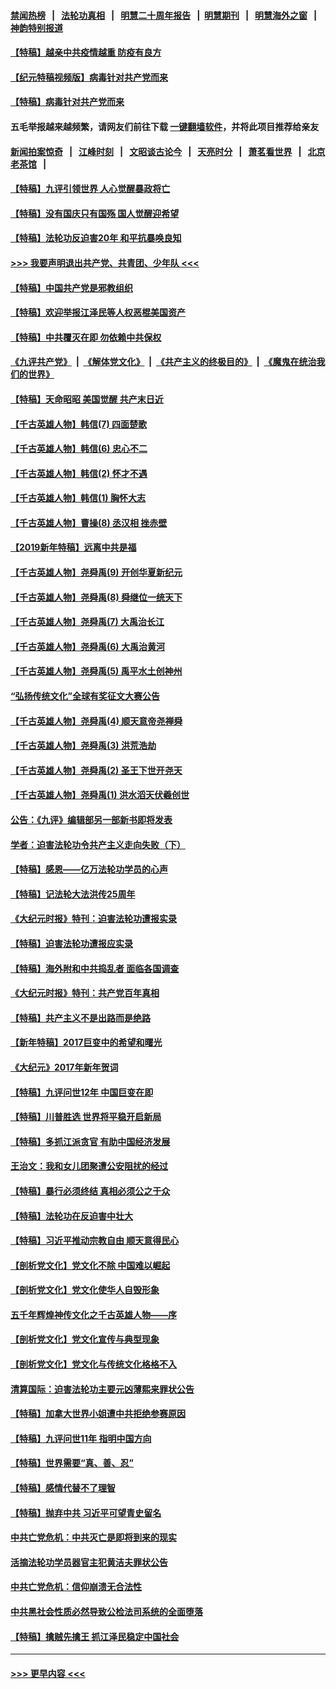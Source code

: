 #### [禁闻热榜](热点新闻.md?t=0)  &nbsp;&nbsp;|&nbsp;&nbsp; [法轮功真相](https://github.com/gfw-breaker/truth/blob/master/README.md?t=0) &nbsp;&nbsp;|&nbsp;&nbsp; [明慧二十周年报告](https://github.com/gfw-breaker/mh-reports/blob/master/README.md?t=0) &nbsp;&nbsp;|&nbsp;&nbsp;[明慧期刊](https://github.com/gfw-breaker/mh-qikan) &nbsp;&nbsp;|&nbsp;&nbsp; [明慧海外之窗](https://github.com/gfw-breaker/mh-news/blob/master/README.md?t=0) &nbsp;&nbsp;|&nbsp;&nbsp; [神韵特别报道](https://github.com/gfw-breaker/mh-news/blob/master/shenyun.md?t=0)
#### [【特稿】越亲中共疫情越重 防疫有良方](../pages/nsc424/n12042989.md?t=09210802) 
#### [【纪元特稿视频版】病毒针对共产党而来](../pages/nsc424/n11977328.md?t=09210802) 
#### [【特稿】病毒针对共产党而来](../pages/nsc424/n11928818.md?t=09210802) 
#### 五毛举报越来越频繁，请网友们前往下载 [一键翻墙软件](https://github.com/gfw-breaker/ssr-accounts)，并将此项目推荐给亲友
#### [新闻拍案惊奇](https://github.com/gfw-breaker/banned-news1/blob/master/pages/link4.md) &nbsp;&nbsp;|&nbsp;&nbsp; [江峰时刻](https://github.com/gfw-breaker/banned-news1/blob/master/pages/link4.md) &nbsp;&nbsp;|&nbsp;&nbsp; [文昭谈古论今](https://github.com/gfw-breaker/banned-news1/blob/master/pages/link4.md) &nbsp;&nbsp;|&nbsp;&nbsp; [天亮时分](https://github.com/gfw-breaker/banned-news1/blob/master/pages/link4.md) &nbsp;&nbsp;|&nbsp;&nbsp; [萧茗看世界](https://github.com/gfw-breaker/banned-news1/blob/master/pages/link4.md) &nbsp;&nbsp;|&nbsp;&nbsp; [北京老茶馆](https://github.com/gfw-breaker/banned-news1/blob/master/pages/link4.md) &nbsp;&nbsp;|&nbsp;&nbsp; 
#### [【特稿】九评引领世界 人心觉醒暴政将亡](../pages/nsc424/n11660496.md?t=09210802) 
#### [【特稿】没有国庆只有国殇 国人觉醒迎希望](../pages/nsc424/n11549354.md?t=09210802) 
#### [【特稿】法轮功反迫害20年 和平抗暴唤良知](../pages/nsc424/n11389135.md?t=09210802) 
#### [>>> 我要声明退出共产党、共青团、少年队 <<<](https://github.com/begood0513/goodnews/blob/master/quit/letter.md) 
#### [【特稿】中国共产党是邪教组织](../pages/nsc424/n11355551.md?t=09210802) 
#### [【特稿】欢迎举报江泽民等人权恶棍美国资产](../pages/nsc424/n11303040.md?t=09210802) 
#### [【特稿】中共覆灭在即 勿依赖中共保权](../pages/nsc424/n11278510.md?t=09210802) 
#### [《九评共产党》](https://github.com/begood0513/9ping.md/blob/master/README.md) &nbsp;|&nbsp; [《解体党文化》](../../../../jtdwh.md/blob/master/README.md)  &nbsp;|&nbsp; [《共产主义的终极目的》](../../../../gczydzjmd.md/blob/master/README.md) &nbsp;|&nbsp; [《魔鬼在统治我们的世界》](../../../../mgztzwmdsj.md/blob/master/README.md) 
#### [【特稿】天命昭昭 美国觉醒 共产末日近](../pages/nsc424/n11150259.md?t=09210802) 
#### [【千古英雄人物】韩信(7) 四面楚歌](../pages/nsc424/n7552608.md?t=09210802) 
#### [【千古英雄人物】韩信(6) 忠心不二](../pages/nsc424/n7552572.md?t=09210802) 
#### [【千古英雄人物】韩信(2) 怀才不遇](../pages/nsc424/n7547691.md?t=09210802) 
#### [【千古英雄人物】韩信(1) 胸怀大志](../pages/nsc424/n7544501.md?t=09210802) 
#### [【千古英雄人物】曹操(8) 丞汉相 挫赤壁](../pages/nsc424/n7662490.md?t=09210802) 
#### [【2019新年特稿】远离中共是福](../pages/nsc424/n10942748.md?t=09210802) 
#### [【千古英雄人物】尧舜禹(9) 开创华夏新纪元](../pages/nsc424/n7519873.md?t=09210802) 
#### [【千古英雄人物】尧舜禹(8) 舜继位一统天下](../pages/nsc424/n7515411.md?t=09210802) 
#### [【千古英雄人物】尧舜禹(7) 大禹治长江](../pages/nsc424/n7475820.md?t=09210802) 
#### [【千古英雄人物】尧舜禹(6) 大禹治黄河](../pages/nsc424/n7475816.md?t=09210802) 
#### [【千古英雄人物】尧舜禹(5) 禹平水土创神州](../pages/nsc424/n7475809.md?t=09210802) 
#### [“弘扬传统文化”全球有奖征文大赛公告](../pages/nsc424/n10889849.md?t=09210802) 
#### [【千古英雄人物】尧舜禹(4) 顺天意帝尧禅舜](../pages/nsc424/n7471624.md?t=09210802) 
#### [【千古英雄人物】尧舜禹(3) 洪荒浩劫](../pages/nsc424/n7471607.md?t=09210802) 
#### [【千古英雄人物】尧舜禹(2) 圣王下世开尧天](../pages/nsc424/n7467643.md?t=09210802) 
#### [【千古英雄人物】尧舜禹(1) 洪水滔天伏羲创世](../pages/nsc424/n7467618.md?t=09210802) 
#### [公告：《九评》编辑部另一部新书即将发表](../pages/nsc424/n10405104.md?t=09210802) 
#### [学者：迫害法轮功令共产主义走向失败（下）](../pages/nsc424/n10009951.md?t=09210802) 
#### [【特稿】感恩——亿万法轮功学员的心声](../pages/nsc424/n9880260.md?t=09210802) 
#### [【特稿】记法轮大法洪传25周年](../pages/nsc424/n9116480.md?t=09210802) 
#### [《大纪元时报》特刊：迫害法轮功遭报实录](../pages/nsc424/n9082916.md?t=09210802) 
#### [【特稿】迫害法轮功遭报应实录](../pages/nsc424/n9055656.md?t=09210802) 
#### [【特稿】海外附和中共捣乱者 面临各国调查](../pages/nsc424/n9047645.md?t=09210802) 
#### [《大纪元时报》特刊：共产党百年真相](../pages/nsc424/n8879818.md?t=09210802) 
#### [【特稿】共产主义不是出路而是绝路](../pages/nsc424/n8792816.md?t=09210802) 
#### [【新年特稿】2017巨变中的希望和曙光](../pages/nsc424/n8655525.md?t=09210802) 
#### [《大纪元》2017年新年贺词](../pages/nsc424/n8651727.md?t=09210802) 
#### [【特稿】九评问世12年 中国巨变在即](../pages/nsc424/n8506053.md?t=09210802) 
#### [【特稿】川普胜选 世界将平稳开启新局](../pages/nsc424/n8482166.md?t=09210802) 
#### [【特稿】多抓江派贪官 有助中国经济发展](../pages/nsc424/n8454769.md?t=09210802) 
#### [王治文：我和女儿团聚遭公安阻扰的经过](../pages/nsc424/n8186638.md?t=09210802) 
#### [【特稿】暴行必须终结‭ ‬真相必须公之于众](../pages/nsc424/n8103572.md?t=09210802) 
#### [【特稿】法轮功在反迫害中壮大](../pages/nsc424/n7915493.md?t=09210802) 
#### [【特稿】习近平推动宗教自由 顺天意得民心](../pages/nsc424/n7782230.md?t=09210802) 
#### [【剖析党文化】党文化不除 中国难以崛起](../pages/nsc424/n7484466.md?t=09210802) 
#### [【剖析党文化】党文化使华人自毁形象](../pages/nsc424/n7480414.md?t=09210802) 
#### [五千年辉煌神传文化之千古英雄人物——序](../pages/nsc424/n7465898.md?t=09210802) 
#### [【剖析党文化】党文化宣传与典型现象](../pages/nsc424/n4667282.md?t=09210802) 
#### [【剖析党文化】党文化与传统文化格格不入](../pages/nsc424/n4665279.md?t=09210802) 
#### [清算国际：迫害法轮功主要元凶薄熙来罪状公告](../pages/nsc424/n4621860.md?t=09210802) 
#### [【特稿】加拿大世界小姐遭中共拒绝参赛原因](../pages/nsc424/n4585305.md?t=09210802) 
#### [【特稿】九评问世11年 指明中国方向](../pages/nsc424/n4578971.md?t=09210802) 
#### [【特稿】世界需要“真、善、忍”](../pages/nsc424/n4577812.md?t=09210802) 
#### [【特稿】感情代替不了理智](../pages/nsc424/n4564327.md?t=09210802) 
#### [【特稿】抛弃中共 习近平可望青史留名](../pages/nsc424/n4549169.md?t=09210802) 
#### [中共亡党危机：中共灭亡是即将到来的现实](../pages/nsc424/n4547349.md?t=09210802) 
#### [活摘法轮功学员器官主犯黄洁夫罪状公告](../pages/nsc424/n4547015.md?t=09210802) 
#### [中共亡党危机：信仰崩溃无合法性](../pages/nsc424/n4545222.md?t=09210802) 
#### [中共黑社会性质必然导致公检法司系统的全面堕落](../pages/nsc424/n4541854.md?t=09210802) 
#### [【特稿】擒贼先擒王 抓江泽民稳定中国社会](../pages/nsc424/n4530296.md?t=09210802) 

----
#### [ >>> 更早内容 <<< ](../indexes/nsc424-earlier.md)
